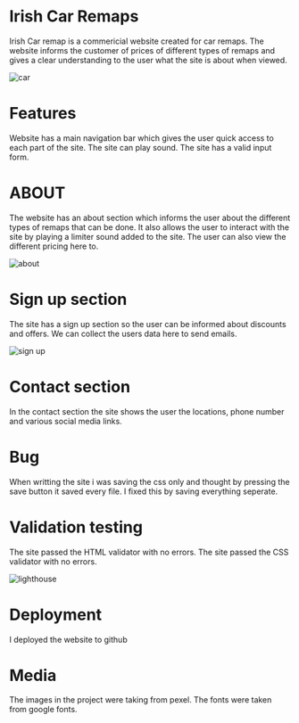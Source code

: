 # Irish Car Remaps

Irish Car remap is a commericial website created for car remaps. The website informs the customer of prices of different types of remaps and gives a clear understanding to the user what the site is about when viewed. 

![car](https://user-images.githubusercontent.com/110053870/189199324-ee4fa418-fc86-46aa-97c7-ebc5744687cc.PNG)

# Features
Website has a main navigation bar which gives the user quick access to each part of the site. 
The site can play sound. 
The site has a valid input form.

# ABOUT
The website has an about section which informs the user about the different types of remaps that can be done. 
It also allows the user to interact with the site by playing a limiter sound added to the site. 
The user can also view the different pricing here to. 

![about](https://user-images.githubusercontent.com/110053870/189199431-613d9a36-592f-45cf-8ba8-dfdd5f6c2311.PNG)

# Sign up section 
The site has a sign up section so the user can be informed about discounts and offers. 
We can collect the users data here to send emails. 

![sign up](https://user-images.githubusercontent.com/110053870/189199469-7bf7b9f9-68a2-4b76-b44e-feb1da34b292.PNG)

# Contact section 
In the contact section the site shows the user the locations, phone number and various social media links. 

# Bug
When writting the site i was saving the css only and thought by pressing the save button it saved every file. I fixed this by saving everything seperate. 

# Validation testing
The site passed the HTML validator with no errors. 
The site passed the CSS validator with no errors.

![lighthouse](https://user-images.githubusercontent.com/110053870/189200005-de5f14fc-78e2-49a3-b56a-b86740f67835.PNG)

# Deployment 
I deployed the website to github 

# Media 
The images in the project were taking from pexel.
The fonts were taken from google fonts.  


 
